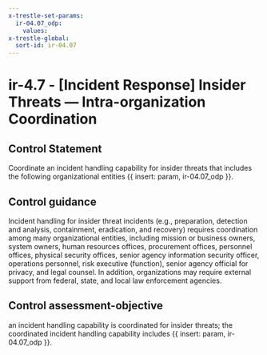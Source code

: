 ```yaml
---
x-trestle-set-params:
  ir-04.07_odp:
    values:
x-trestle-global:
  sort-id: ir-04.07
---
```


# ir-4.7 - \[Incident Response\] Insider Threats — Intra-organization Coordination

## Control Statement

Coordinate an incident handling capability for insider threats that includes the following organizational entities {{ insert: param, ir-04.07_odp }}.

## Control guidance

Incident handling for insider threat incidents (e.g., preparation, detection and analysis, containment, eradication, and recovery) requires coordination among many organizational entities, including mission or business owners, system owners, human resources offices, procurement offices, personnel offices, physical security offices, senior agency information security officer, operations personnel, risk executive (function), senior agency official for privacy, and legal counsel. In addition, organizations may require external support from federal, state, and local law enforcement agencies.

## Control assessment-objective

an incident handling capability is coordinated for insider threats;
the coordinated incident handling capability includes {{ insert: param, ir-04.07_odp }}.
